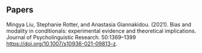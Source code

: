 ## Papers 
Mingya Liu, Stephanie Rotter, and Anastasia Giannakidou. (2021). Bias and modality in conditionals: experimental evidence and theoretical implications. Journal of Psycholinguistic Research. 50:1369–1399 https://doi.org/10.1007/s10936-021-09813-z.
